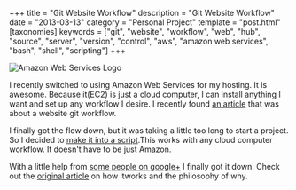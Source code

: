 +++
title = "Git Website Workflow"
description = "Git Website Workflow"
date = "2013-03-13"
category = "Personal Project"
template = "post.html"
[taxonomies]
keywords = ["git", "website", "workflow", "web", "hub", "source", "server", "version", "control", "aws", "amazon web services", "bash", "shell", "scripting"]
+++

<div class="center">
  <img alt="Amazon Web Services Logo" src="/images/awslogo.png">
</div>

I recently switched to using Amazon Web Services for my hosting. It is awesome. Because it(EC2) is just a cloud computer, I can install anything I want and set up any workflow I desire. I recently found [an article](http://goo.gl/0L3E6 "A web-focused Git workflow") that was about a website git workflow.

I finally got the flow down, but it was taking a little too long to start a project. So I decided to [make it into a script](https://github.com/james2doyle/git-website-workflow "git-websit-workflow bash script").This works with any cloud computer workflow. It doesn't have to be just Amazon.

With a little help from [some people on google+](https://plus.google.com/109231487156400680487/postsWzueZxHuP7b "google plus bash community post") I finally got it down. Check out the [original article](http://goo.gl/0L3E6 "A web-focused Git workflow") on how itworks and the philosophy of why.

